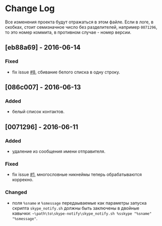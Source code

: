 # Change Log
Все изменения проекта будут отражаться в этом файле. Если в логе, в скобках,
стоит семизначное число без разделителей, например `0071296`, то это номер 
коммита, в противном случае - номер версии.

## [eb88a69] - 2016-06-14
### Fixed
 - fix issue [#8](https://github.com/4irik/skype_notify/issues/8), сбивание 
 белого списка в одну строку.

## [086c007] - 2016-06-13
### Added
 - белый список контактов.

## [0071296] - 2016-06-11
### Added
 - удаление из сообщения имени отправителя.
 
### Fixed
 - fix issue [#1](https://github.com/4irik/skype_notify/issues/1), многословные
 никнеймы теперь обрабатываются коррекно.
 
### Changed
 - поля `%sname` и `%smessage` передаываемые как параметры запуска скрипта 
 `skype_notify.sh` должны быть заключены в двойные кавычки:
 `~\path\to\skype-notify\skype_notify.sh %sskype "%sname" "%smessage"`.
 
